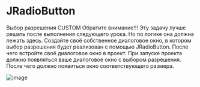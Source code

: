 # JRadioButton

Выбор разрешения CUSTOM
Обратите внимание!!! Эту задачу лучше решать после выполнения следующего урока. Но по логике она должна лежать здесь.
Создайте своё собственное диалоговое окно, в котором выбор разрешения будет реализован с помощью JRadioButton. После чего встройте своё диалоговое окно в проект. При запуске проекта должно появляться ваше диалоговое окно с выбором разрешения. После чего должно появиться окно соответствующего размера.

![image](https://github.com/user-2305/JRadioButton/assets/95847398/b2f8f580-2778-41ee-8e2e-23bd3732f1fb)

